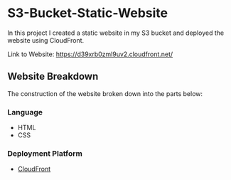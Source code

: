 # S3-Bucket-Static-Website
In this project I created a static website in my S3 bucket and deployed the website using CloudFront.

Link to Website: https://d39xrb0zml9uv2.cloudfront.net/


## Website Breakdown

The construction of the website broken down into the parts below:

### Language 

- HTML 
- CSS


### Deployment Platform

- [CloudFront](https://aws.amazon.com/cloudfront/)
